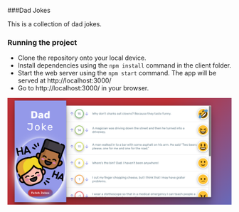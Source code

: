 ###Dad Jokes

<p>This is a collection of dad jokes.</p>

### Running the project
  
* Clone the repository onto your local device.
* Install dependencies using the `npm install` command in the client folder.
* Start the web server using the `npm start` command. 
  The app will be served at http://localhost:3000/
* Go to http://localhost:3000/ in your browser.

<div align="center">
<img src="https://github.com/ElenaCherpakova/DadJokes-App/blob/1fc10e3242e8074f7cb2e94ef2bd5c52d34e9b45/public/photos/screenShot.png" width="800"/> 
</div>




